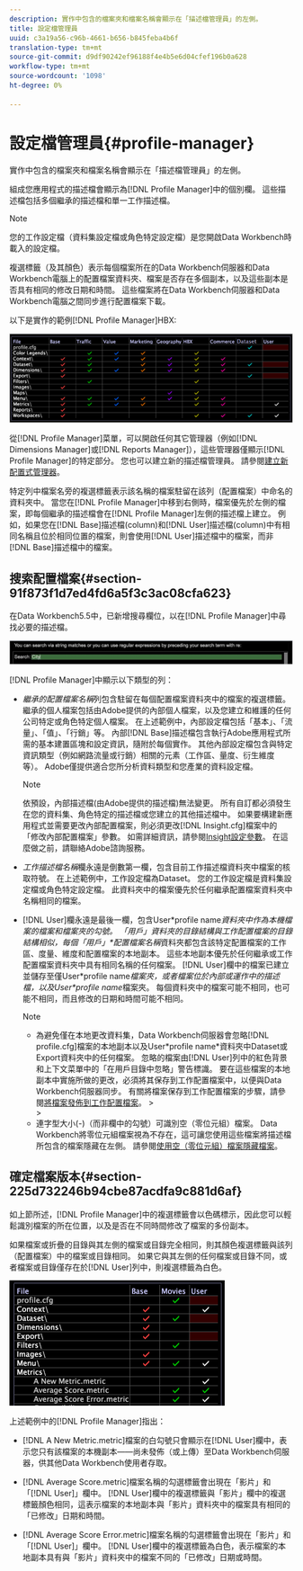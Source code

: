 ```yaml
---
description: 實作中包含的檔案夾和檔案名稱會顯示在「描述檔管理員」的左側。
title: 設定檔管理員
uuid: c3a19a56-c96b-4661-b656-b845feba4b6f
translation-type: tm+mt
source-git-commit: d9df90242ef96188f4e4b5e6d04cfef196b0a628
workflow-type: tm+mt
source-wordcount: '1098'
ht-degree: 0%

---
```



# 設定檔管理員{#profile-manager}

實作中包含的檔案夾和檔案名稱會顯示在「描述檔管理員」的左側。

組成您應用程式的描述檔會顯示為[!DNL Profile Manager]中的個別欄。 這些描述檔包括多個繼承的描述檔和單一工作描述檔。

>[!NOTE]
>
>您的工作設定檔（資料集設定檔或角色特定設定檔）是您開啟Data Workbench時載入的設定檔。

複選標籤（及其顏色）表示每個檔案所在的Data Workbench伺服器和Data Workbench電腦上的配置檔案資料夾、檔案是否存在多個副本，以及這些副本是否具有相同的修改日期和時間。 這些檔案將在Data Workbench伺服器和Data Workbench電腦之間同步進行配置檔案下載。

以下是實作的範例[!DNL Profile Manager]HBX:

![](assets/client-prof.png)

從[!DNL Profile Manager]菜單，可以開啟任何其它管理器（例如[!DNL Dimensions Manager]或[!DNL Reports Manager]），這些管理器僅顯示[!DNL Profile Manager]的特定部分。 您也可以建立新的描述檔管理員。 請參閱[建立新配置式管理器](../../../../home/c-get-started/c-intf-anlys-ftrs/c-cstm-prof-files-mgrs/c-new-prof-mgrs.md#concept-0021e006523e4d538aaa16322731d9d3)。

特定列中檔案名旁的複選標籤表示該名稱的檔案駐留在該列（配置檔案）中命名的資料夾中。 當您在[!DNL Profile Manager]中移到右側時，檔案優先於左側的檔案，即每個繼承的描述檔會在[!DNL Profile Manager]左側的描述檔上建立。 例如，如果您在[!DNL Base]描述檔(column)和[!DNL User]描述檔(column)中有相同名稱且位於相同位置的檔案，則會使用[!DNL User]描述檔中的檔案，而非[!DNL Base]描述檔中的檔案。

## 搜索配置檔案{#section-91f873f1d7ed4fd6a5f3c3ac08cfa623}

在Data Workbench5.5中，已新增搜尋欄位，以在[!DNL Profile Manager]中尋找必要的描述檔。

![](assets/client-prof2.png)

[!DNL Profile Manager]中顯示以下類型的列：

* *繼承的配置檔案名稱*&#x200B;列包含駐留在每個配置檔案資料夾中的檔案的複選標籤。 繼承的個人檔案包括由Adobe提供的內部個人檔案，以及您建立和維護的任何公司特定或角色特定個人檔案。 在上述範例中，內部設定檔包括「基本」、「流量」、「值」、「行銷」等。 內部[!DNL Base]描述檔包含執行Adobe應用程式所需的基本建置區塊和設定資訊，隨附於每個實作。 其他內部設定檔包含與特定資訊類型（例如網路流量或行銷）相關的元素（工作區、量度、衍生維度等）。 Adobe僅提供適合您所分析資料類型和您產業的資料設定檔。

   >[!NOTE]
   >
   >依預設，內部描述檔(由Adobe提供的描述檔)無法變更。 所有自訂都必須發生在您的資料集、角色特定的描述檔或您建立的其他描述檔中。 如果要構建新應用程式並需要更改內部配置檔案，則必須更改[!DNL Insight.cfg]檔案中的「修改內部配置檔案」參數。 如需詳細資訊，請參閱[Insight設定參數](../../../../home/c-get-started/c-insght-config-param.md#concept-14da97d0756348e885c08ca9e866074b)。 在這麼做之前，請聯絡Adobe諮詢服務。

* *工作描述檔名稱*&#x200B;欄永遠是倒數第一欄，包含目前工作描述檔資料夾中檔案的核取符號。 在上述範例中，工作設定檔為Dataset。 您的工作設定檔是資料集設定檔或角色特定設定檔。 此資料夾中的檔案優先於任何繼承配置檔案資料夾中名稱相同的檔案。
* [!DNL User]欄永遠是最後一欄，包含User\*profile name*資料夾中作為本機檔案的檔案和檔案夾的勾號。 「用戶」資料夾的目錄結構與工作配置檔案的目錄結構相似，每個「用戶」\*配置檔案名稱*資料夾都包含該特定配置檔案的工作區、度量、維度和配置檔案的本地副本。 這些本地副本優先於任何繼承或工作配置檔案資料夾中具有相同名稱的任何檔案。 [!DNL User]欄中的檔案已建立並儲存至僅User\*profile name*檔案夾，或者檔案位於內部或運作中的描述檔，以及User\*profile name*檔案夾。 每個資料夾中的檔案可能不相同，也可能不相同，而且修改的日期和時間可能不相同。

   >[!NOTE]
   >
   >
   >    
   >    
   >    * 為避免僅在本地更改資料集，Data Workbench伺服器會忽略[!DNL profile.cfg]檔案的本地副本以及User\*profile name*資料夾中Dataset或Export資料夾中的任何檔案。 忽略的檔案由[!DNL User]列中的紅色背景和上下文菜單中的「在用戶目錄中忽略」警告標識。 要在這些檔案的本地副本中實施所做的更改，必須將其保存到工作配置檔案中，以便與Data Workbench伺服器同步。 有關將檔案保存到工作配置檔案的步驟，請參閱[將檔案發佈到工作配置檔案](../../../../home/c-get-started/c-admin-intrf/c-prof-mgr/t-pub-files-wkg-prof.md#task-a0106e010c834d16bd60eef4721b6af9)。
      >    
      >    
   * 連字型大小(-)（而非欄中的勾號）可識別空（零位元組）檔案。 Data Workbench將零位元組檔案視為不存在，這可讓您使用這些檔案將描述檔所包含的檔案隱藏在左側。 請參閱[使用空（零位元組）檔案隱藏檔案](../../../../home/c-get-started/c-admin-intrf/c-prof-mgr/c-empty-files.md#concept-e776fac9e5904bed8c13b9d5eb17c491)。


## 確定檔案版本{#section-225d732246b94cbe87acdfa9c881d6af}

如上節所述，[!DNL Profile Manager]中的複選標籤會以色碼標示，因此您可以輕鬆識別檔案的所在位置，以及是否在不同時間修改了檔案的多份副本。

如果檔案或折疊的目錄與其左側的檔案或目錄完全相同，則其顏色複選標籤與該列（配置檔案）中的檔案或目錄相同。 如果它與其左側的任何檔案或目錄不同，或者檔案或目錄僅存在於[!DNL User]列中，則複選標籤為白色。

![](assets/vis_ProfMgr_LocalFiles.png)

上述範例中的[!DNL Profile Manager]指出：

* [!DNL A New Metric.metric]檔案的白勾號只會顯示在[!DNL User]欄中，表示您只有該檔案的本機副本——尚未發佈（或上傳）至Data Workbench伺服器，供其他Data Workbench使用者存取。

* [!DNL Average Score.metric]檔案名稱的勾選標籤會出現在「影片」和「[!DNL User]」欄中。 [!DNL User]欄中的複選標籤與「影片」欄中的複選標籤顏色相同，這表示檔案的本地副本與「影片」資料夾中的檔案具有相同的「已修改」日期和時間。

* [!DNL Average Score Error.metric]檔案名稱的勾選標籤會出現在「影片」和「[!DNL User]」欄中。 [!DNL User]欄中的複選標籤為白色，表示檔案的本地副本具有與「影片」資料夾中的檔案不同的「已修改」日期或時間。

